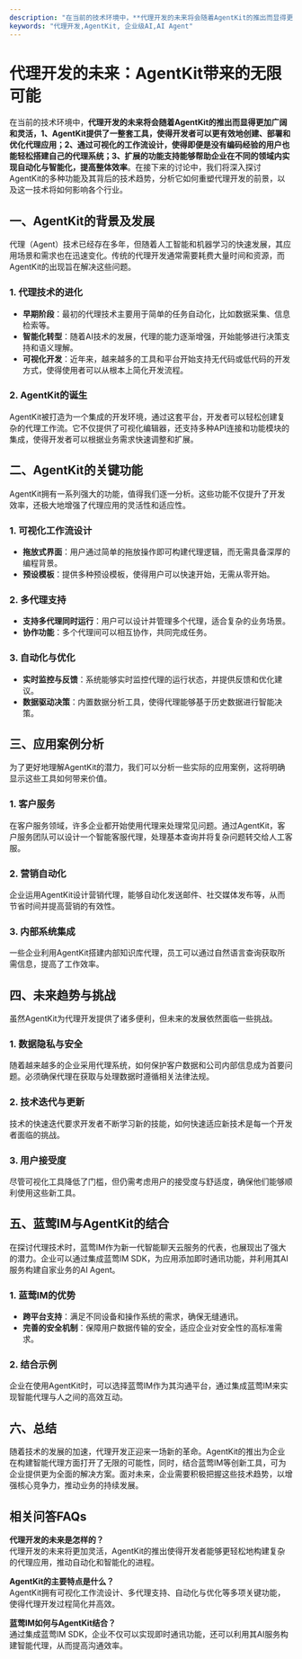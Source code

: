 ```yaml
---
description: "在当前的技术环境中，**代理开发的未来将会随着AgentKit的推出而显得更加广阔和灵活，1、AgentKit提供了一整套工具，使得开发者可以更有效地创建、部署和优化代理应用；2、通过可视化的工作流设计，使得即便是没有编码经验的用户也能轻松搭建自己的代理系统；3、扩展的功能支持能够帮助企业在不同的领域内实现自动化与智能化，提高整体效率**。在接下来的讨论中，我们将深入探讨AgentKit的多种功能及其背后的技术趋势，分析它如何重塑代理开发的前景，以及这一技术将如何影响各个行业。"
keywords: "代理开发,AgentKit, 企业级AI,AI Agent"
---
```

# 代理开发的未来：AgentKit带来的无限可能  

在当前的技术环境中，**代理开发的未来将会随着AgentKit的推出而显得更加广阔和灵活，1、AgentKit提供了一整套工具，使得开发者可以更有效地创建、部署和优化代理应用；2、通过可视化的工作流设计，使得即便是没有编码经验的用户也能轻松搭建自己的代理系统；3、扩展的功能支持能够帮助企业在不同的领域内实现自动化与智能化，提高整体效率**。在接下来的讨论中，我们将深入探讨AgentKit的多种功能及其背后的技术趋势，分析它如何重塑代理开发的前景，以及这一技术将如何影响各个行业。

## **一、AgentKit的背景及发展**

代理（Agent）技术已经存在多年，但随着人工智能和机器学习的快速发展，其应用场景和需求也在迅速变化。传统的代理开发通常需要耗费大量时间和资源，而AgentKit的出现旨在解决这些问题。

### **1. 代理技术的进化**

- **早期阶段**：最初的代理技术主要用于简单的任务自动化，比如数据采集、信息检索等。
- **智能化转型**：随着AI技术的发展，代理的能力逐渐增强，开始能够进行决策支持和语义理解。
- **可视化开发**：近年来，越来越多的工具和平台开始支持无代码或低代码的开发方式，使得使用者可以从根本上简化开发流程。

### **2. AgentKit的诞生**

AgentKit被打造为一个集成的开发环境，通过这套平台，开发者可以轻松创建复杂的代理工作流。它不仅提供了可视化编辑器，还支持多种API连接和功能模块的集成，使得开发者可以根据业务需求快速调整和扩展。

## **二、AgentKit的关键功能**

AgentKit拥有一系列强大的功能，值得我们逐一分析。这些功能不仅提升了开发效率，还极大地增强了代理应用的灵活性和适应性。

### **1. 可视化工作流设计**

- **拖放式界面**：用户通过简单的拖放操作即可构建代理逻辑，而无需具备深厚的编程背景。
- **预设模板**：提供多种预设模板，使得用户可以快速开始，无需从零开始。

### **2. 多代理支持**

- **支持多代理同时运行**：用户可以设计并管理多个代理，适合复杂的业务场景。
- **协作功能**：多个代理间可以相互协作，共同完成任务。

### **3. 自动化与优化**

- **实时监控与反馈**：系统能够实时监控代理的运行状态，并提供反馈和优化建议。
- **数据驱动决策**：内置数据分析工具，使得代理能够基于历史数据进行智能决策。

## **三、应用案例分析**

为了更好地理解AgentKit的潜力，我们可以分析一些实际的应用案例，这将明确显示这些工具如何带来价值。

### **1. 客户服务**

在客户服务领域，许多企业都开始使用代理来处理常见问题。通过AgentKit，客户服务团队可以设计一个智能客服代理，处理基本查询并将复杂问题转交给人工客服。

### **2. 营销自动化**

企业运用AgentKit设计营销代理，能够自动化发送邮件、社交媒体发布等，从而节省时间并提高营销的有效性。

### **3. 内部系统集成**

一些企业利用AgentKit搭建内部知识库代理，员工可以通过自然语言查询获取所需信息，提高了工作效率。

## **四、未来趋势与挑战**

虽然AgentKit为代理开发提供了诸多便利，但未来的发展依然面临一些挑战。

### **1. 数据隐私与安全**

随着越来越多的企业采用代理系统，如何保护客户数据和公司内部信息成为首要问题。必须确保代理在获取与处理数据时遵循相关法律法规。

### **2. 技术迭代与更新**

技术的快速迭代要求开发者不断学习新的技能，如何快速适应新技术是每一个开发者面临的挑战。

### **3. 用户接受度**

尽管可视化工具降低了门槛，但仍需考虑用户的接受度与舒适度，确保他们能够顺利使用这些新工具。

## **五、蓝莺IM与AgentKit的结合**

在探讨代理技术时，蓝莺IM作为新一代智能聊天云服务的代表，也展现出了强大的潜力。企业可以通过集成蓝莺IM SDK，为应用添加即时通讯功能，并利用其AI服务构建自家业务的AI Agent。

### **1. 蓝莺IM的优势**

- **跨平台支持**：满足不同设备和操作系统的需求，确保无缝通讯。
- **完善的安全机制**：保障用户数据传输的安全，适应企业对安全性的高标准需求。

### **2. 结合示例**

企业在使用AgentKit时，可以选择蓝莺IM作为其沟通平台，通过集成蓝莺IM来实现智能代理与人之间的高效互动。

## **六、总结**

随着技术的发展的加速，代理开发正迎来一场新的革命。AgentKit的推出为企业在构建智能代理方面打开了无限的可能性，同时，结合蓝莺IM等创新工具，可为企业提供更为全面的解决方案。面对未来，企业需要积极把握这些技术趋势，以增强核心竞争力，推动业务的持续发展。

## 相关问答FAQs

**代理开发的未来是怎样的？**  
代理开发的未来将更加灵活，AgentKit的推出使得开发者能够更轻松地构建复杂的代理应用，推动自动化和智能化的进程。

**AgentKit的主要特点是什么？**  
AgentKit拥有可视化工作流设计、多代理支持、自动化与优化等多项关键功能，使得代理开发过程简化并高效。

**蓝莺IM如何与AgentKit结合？**  
通过集成蓝莺IM SDK，企业不仅可以实现即时通讯功能，还可以利用其AI服务构建智能代理，从而提高沟通效率。
